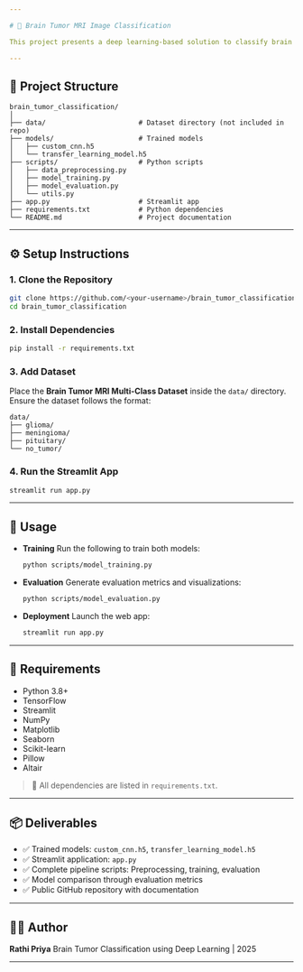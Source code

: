 ```yaml
---

# 🧠 Brain Tumor MRI Image Classification

This project presents a deep learning-based solution to classify brain MRI images into multiple tumor types using both a **Custom CNN** and a **Transfer Learning** approach with **ResNet50**. A user-friendly **Streamlit web app** is included for real-time predictions.

---
```


## 📂 Project Structure

```
brain_tumor_classification/
│
├── data/                       # Dataset directory (not included in repo)
├── models/                     # Trained models
│   ├── custom_cnn.h5
│   └── transfer_learning_model.h5
├── scripts/                    # Python scripts
│   ├── data_preprocessing.py
│   ├── model_training.py
│   ├── model_evaluation.py
│   └── utils.py
├── app.py                      # Streamlit app
├── requirements.txt            # Python dependencies
└── README.md                   # Project documentation
```

---

## ⚙️ Setup Instructions

### 1. Clone the Repository

```bash
git clone https://github.com/<your-username>/brain_tumor_classification.git
cd brain_tumor_classification
```

### 2. Install Dependencies

```bash
pip install -r requirements.txt
```

### 3. Add Dataset

Place the **Brain Tumor MRI Multi-Class Dataset** inside the `data/` directory. Ensure the dataset follows the format:

```
data/
├── glioma/
├── meningioma/
├── pituitary/
└── no_tumor/
```

### 4. Run the Streamlit App

```bash
streamlit run app.py
```

---

## 🚀 Usage

* **Training**
  Run the following to train both models:

  ```bash
  python scripts/model_training.py
  ```

* **Evaluation**
  Generate evaluation metrics and visualizations:

  ```bash
  python scripts/model_evaluation.py
  ```

* **Deployment**
  Launch the web app:

  ```bash
  streamlit run app.py
  ```

---

## 🧾 Requirements

* Python 3.8+
* TensorFlow
* Streamlit
* NumPy
* Matplotlib
* Seaborn
* Scikit-learn
* Pillow
* Altair

> 📄 All dependencies are listed in `requirements.txt`.

---

## 📦 Deliverables

* ✅ Trained models: `custom_cnn.h5`, `transfer_learning_model.h5`
* ✅ Streamlit application: `app.py`
* ✅ Complete pipeline scripts: Preprocessing, training, evaluation
* ✅ Model comparison through evaluation metrics
* ✅ Public GitHub repository with documentation

---

## 👩‍💻 Author

**Rathi Priya**
Brain Tumor Classification using Deep Learning | 2025

---

